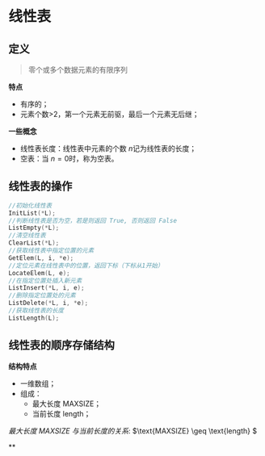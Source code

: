 # 线性表

## 定义
> 零个或多个数据元素的有限序列

**特点**
- 有序的；
- 元素个数>2，第一个元素无前驱，最后一个元素无后继；

**一些概念**
- 线性表长度：线性表中元素的个数 $n$记为线性表的长度； 
- 空表：当 $n=0$时，称为空表。

## 线性表的操作
```C
//初始化线性表
InitList(*L);
//判断线性表是否为空，若是则返回 True, 否则返回 False
ListEmpty(*L);
//清空线性表
ClearList(*L);  
//获取线性表中指定位置的元素
GetElem(L, i, *e);
//定位元素在线性表中的位置，返回下标（下标从1开始）
LocateElem(L, e);
//在指定位置处插入新元素
ListInsert(*L, i, e);
//删除指定位置处的元素
ListDelete(*L, i, *e);
//获取线性表的长度
ListLength(L);
```

## 线性表的顺序存储结构
**结构特点**
- 一维数组； 
- 组成：
  - 最大长度 MAXSIZE；
  - 当前长度 length；

*最大长度 MAXSIZE 与当前长度的关系*: $\text{MAXSIZE} \geq \text{length} $

**



